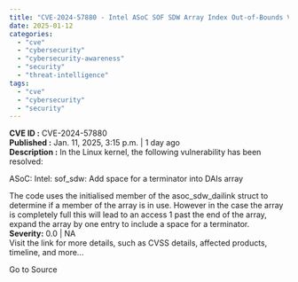 ```yaml
---
title: "CVE-2024-57880 - Intel ASoC SOF SDW Array Index Out-of-Bounds Vulnerability"
date: 2025-01-12
categories: 
  - "cve"
  - "cybersecurity"
  - "cybersecurity-awareness"
  - "security"
  - "threat-intelligence"
tags: 
  - "cve"
  - "cybersecurity"
  - "security"
---
```


**CVE ID :** CVE-2024-57880  
**Published :** Jan. 11, 2025, 3:15 p.m. | 1 day ago  
**Description :** In the Linux kernel, the following vulnerability has been resolved:

ASoC: Intel: sof\_sdw: Add space for a terminator into DAIs array

The code uses the initialised member of the asoc\_sdw\_dailink struct to determine if a member of the array is in use. However in the case the array is completely full this will lead to an access 1 past the end of the array, expand the array by one entry to include a space for a terminator.  
**Severity:** 0.0 | NA  
Visit the link for more details, such as CVSS details, affected products, timeline, and more...

Go to Source
